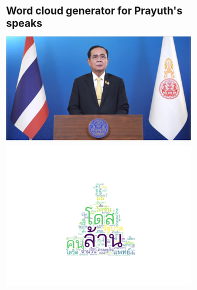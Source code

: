 # Word cloud generator for Prayuth's speaks

![](./images/prayuthspeaks.jpg)

![](./images/output.png)
